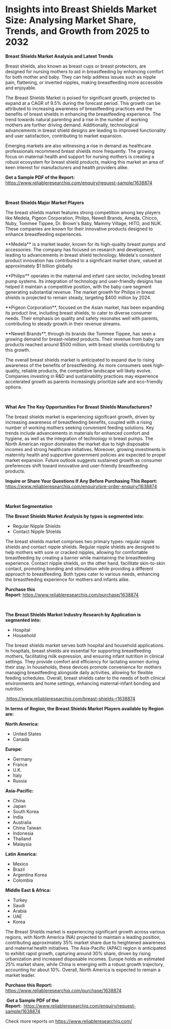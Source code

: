 <p><h1>Insights into Breast Shields Market Size: Analysing Market Share, Trends, and Growth from 2025 to 2032</h1></p><p><strong>Breast Shields Market Analysis and Latest Trends</strong></p>
<p><p>Breast shields, also known as breast cups or breast protectors, are designed for nursing mothers to aid in breastfeeding by enhancing comfort for both mother and baby. They can help address issues such as nipple pain, flattening, or inverted nipples, making breastfeeding more accessible and enjoyable.</p><p>The Breast Shields Market is poised for significant growth, projected to expand at a CAGR of 9.5% during the forecast period. This growth can be attributed to increasing awareness of breastfeeding practices and the benefits of breast shields in enhancing the breastfeeding experience. The trend towards natural parenting and a rise in the number of working mothers are further driving demand. Additionally, technological advancements in breast shield designs are leading to improved functionality and user satisfaction, contributing to market expansion.</p><p>Emerging markets are also witnessing a rise in demand as healthcare professionals recommend breast shields more frequently. The growing focus on maternal health and support for nursing mothers is creating a robust ecosystem for breast shield products, making this market an area of keen interest for manufacturers and health providers alike.</p></p>
<p><strong>Get a Sample PDF of the Report:&nbsp;</strong> <a href="https://www.reliableresearchiq.com/enquiry/request-sample/1638874?utm_campaign=1082&utm_medium=2&utm_source=Github&utm_content=ia&utm_term=06022025&utm_id=breast-shields">https://www.reliableresearchiq.com/enquiry/request-sample/1638874</a></p>
<p>&nbsp;</p>
<p><strong>Breast Shields Major Market Players</strong></p>
<p><p>The breast shields market features strong competition among key players like Medela, Pigeon Corporation, Philips, Newell Brands, Ameda, Chicco, Nuby, Tommee Tippee, Dr. Brown's Baby, Mammy Village, HITO, and NUK. These companies are known for their innovative products designed to enhance breastfeeding experiences.</p><p>**Medela** is a market leader, known for its high-quality breast pumps and accessories. The company has focused on research and development, leading to advancements in breast shield technology. Medela's consistent product innovation has contributed to a significant market share, valued at approximately $1 billion globally.</p><p>**Philips** operates in the maternal and infant care sector, including breast pump systems. Its integration of technology and user-friendly designs has helped it maintain a competitive position, with the baby care segment generating substantial revenue. The market growth for Philips in breast shields is projected to remain steady, targeting $400 million by 2024.</p><p>**Pigeon Corporation**, focused on the Asian market, has been expanding its product line, including breast shields, to cater to diverse consumer needs. Their emphasis on quality and safety resonates well with parents, contributing to steady growth in their revenue streams.</p><p>**Newell Brands**, through its brands like Tommee Tippee, has seen a growing demand for breast-related products. Their revenue from baby care products reached around $500 million, with breast shields contributing to this growth.</p><p>The overall breast shields market is anticipated to expand due to rising awareness of the benefits of breastfeeding. As more consumers seek high-quality, reliable products, the competitive landscape will likely evolve. Companies investing in R&D and sustainability practices may experience accelerated growth as parents increasingly prioritize safe and eco-friendly options.</p></p>
<p>&nbsp;</p>
<p><strong>What Are The Key Opportunities For Breast Shields Manufacturers?</strong></p>
<p><p>The breast shields market is experiencing significant growth, driven by increasing awareness of breastfeeding benefits, coupled with a rising number of working mothers seeking convenient feeding solutions. Key trends include advancements in materials for enhanced comfort and hygiene, as well as the integration of technology in breast pumps. The North American region dominates the market due to high disposable incomes and strong healthcare initiatives. Moreover, growing investments in maternity health and supportive government policies are expected to propel market expansion. Future outlook suggests sustained growth as consumer preferences shift toward innovative and user-friendly breastfeeding products.</p></p>
<p><strong>Inquire or Share Your Questions If Any Before Purchasing This Report:</strong> <a href="https://www.reliableresearchiq.com/enquiry/pre-order-enquiry/1638874?utm_campaign=1082&utm_medium=2&utm_source=Github&utm_content=ia&utm_term=06022025&utm_id=breast-shields">https://www.reliableresearchiq.com/enquiry/pre-order-enquiry/1638874</a></p>
<p>&nbsp;</p>
<p><strong>Market Segmentation</strong></p>
<p><strong>The Breast Shields Market Analysis by types is segmented into:</strong></p>
<p><ul><li>Regular Nipple Shields</li><li>Contact Nipple Shields</li></ul></p>
<p><p>The breast shields market comprises two primary types: regular nipple shields and contact nipple shields. Regular nipple shields are designed to help mothers with sore or cracked nipples, allowing for comfortable breastfeeding by creating a barrier while maintaining the breastfeeding experience. Contact nipple shields, on the other hand, facilitate skin-to-skin contact, promoting bonding and stimulation while providing a different approach to breastfeeding. Both types cater to various needs, enhancing the breastfeeding experience for mothers and infants alike.</p></p>
<p><strong>Purchase this Report:&nbsp;</strong><a href="https://www.reliableresearchiq.com/purchase/1638874?utm_campaign=1082&utm_medium=2&utm_source=Github&utm_content=ia&utm_term=06022025&utm_id=breast-shields">https://www.reliableresearchiq.com/purchase/1638874</a></p>
<p>&nbsp;</p>
<p><strong>The Breast Shields Market Industry Research by Application is segmented into:</strong></p>
<p><ul><li>Hospital</li><li>Household</li></ul></p>
<p><p>The breast shields market serves both hospital and household applications. In hospitals, breast shields are essential for supporting breastfeeding mothers, facilitating milk expression, and ensuring infant nutrition in clinical settings. They provide comfort and efficiency for lactating women during their stay. In households, these devices promote convenience for mothers managing breastfeeding alongside daily activities, allowing for flexible feeding schedules. Overall, breast shields cater to the needs of both clinical environments and home settings, enhancing maternal-infant bonding and nutrition.</p></p>
<p><a href="https://www.reliableresearchiq.com/breast-shields-r1638874?utm_campaign=1082&utm_medium=2&utm_source=Github&utm_content=ia&utm_term=06022025&utm_id=breast-shields">&nbsp;https://www.reliableresearchiq.com/breast-shields-r1638874</a></p>
<p><strong>In terms of Region, the Breast Shields Market Players available by Region are:</strong></p>
<p>
    <p> <strong> North America: </strong>
        <ul>
            <li>United States</li>
            <li>Canada</li>
        </ul>
        </p> 
    <p> <strong> Europe: </strong>
        <ul>
            <li>Germany</li>
            <li>France</li>
            <li>U.K.</li>
            <li>Italy</li>
            <li>Russia</li>
        </ul>
        </p> 
    <p> <strong> Asia-Pacific: </strong>
        <ul>
            <li>China</li>
            <li>Japan</li>
            <li>South Korea</li>
            <li>India</li>
            <li>Australia</li>
            <li>China Taiwan</li>
            <li>Indonesia</li>
            <li>Thailand</li>
            <li>Malaysia</li>
        </ul>
        </p> 
    <p> <strong> Latin America: </strong>
        <ul>
            <li>Mexico</li>
            <li>Brazil</li>
            <li>Argentina Korea</li>
            <li>Colombia</li>
        </ul>
        </p> 
    <p> <strong> Middle East & Africa: </strong>
        <ul>
            <li>Turkey</li>
            <li>Saudi</li>
            <li>Arabia</li>
            <li>UAE</li>
            <li>Korea</li>
        </ul>
    </p>
    </p>
<p><p>The Breast Shields market is experiencing significant growth across various regions, with North America (NA) projected to maintain a leading position, contributing approximately 35% market share due to heightened awareness and maternal health initiatives. The Asia-Pacific (APAC) region is anticipated to exhibit rapid growth, capturing around 30% share, driven by rising urbanization and increased disposable incomes. Europe holds an estimated 25% market share, while China is emerging with a robust growth trajectory, accounting for about 10%. Overall, North America is expected to remain a market leader.</p></p>
<p><strong>Purchase this Report: </strong><a href="https://www.reliableresearchiq.com/purchase/1638874?utm_campaign=1082&utm_medium=2&utm_source=Github&utm_content=ia&utm_term=06022025&utm_id=breast-shields">https://www.reliableresearchiq.com/purchase/1638874</a></p>
<p>&nbsp;<strong>Get a Sample PDF of the Report:&nbsp;&nbsp;</strong><a href="https://www.reliableresearchiq.com/enquiry/request-sample/1638874?utm_campaign=1082&utm_medium=2&utm_source=Github&utm_content=ia&utm_term=06022025&utm_id=breast-shields">https://www.reliableresearchiq.com/enquiry/request-sample/1638874</a></p>
<p><strong></strong></p>
<p>Check more reports on <a href="https://www.reliableresearchiq.com/?utm_campaign=1082&utm_medium=2&utm_source=Github&utm_content=ia&utm_term=06022025&utm_id=breast-shields">https://www.reliableresearchiq.com/</a></p>